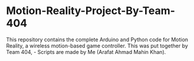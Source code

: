 # Motion-Reality-Project-By-Team-404
This repository contains the complete Arduino and Python code for Motion Reality, a wireless motion-based game controller. This was put together by Team 404, - Scripts are made by Me (Arafat Ahmad Mahin Khan).
